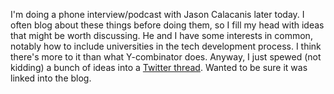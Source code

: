 I'm doing a phone interview/podcast with Jason Calacanis later today. I often blog about these things before doing them, so I fill my head with ideas that might be worth discussing. He and I have some interests in common, notably how to include universities in the tech development process. I think there's more to it than what Y-combinator does. Anyway, I just spewed (not kidding) a bunch of ideas into a <a href="https://twitter.com/davewiner/status/1318919848240570368">Twitter thread</a>. Wanted to be sure it was linked into the blog. 
